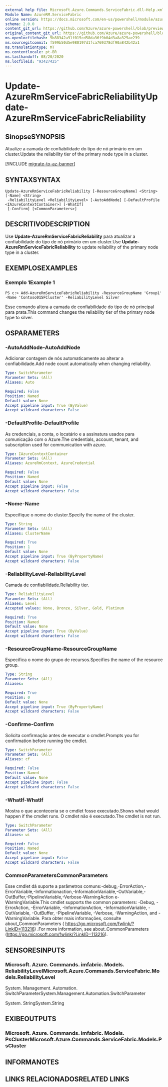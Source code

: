 ```yaml
---
external help file: Microsoft.Azure.Commands.ServiceFabric.dll-Help.xml
Module Name: AzureRM.ServiceFabric
online version: https://docs.microsoft.com/en-us/powershell/module/azurerm.servicefabric/update-azurermservicefabricreliability
schema: 2.0.0
content_git_url: https://github.com/Azure/azure-powershell/blob/preview/src/ResourceManager/ServiceFabric/Commands.ServiceFabric/help/Update-AzureRmServiceFabricReliability.md
original_content_git_url: https://github.com/Azure/azure-powershell/blob/preview/src/ResourceManager/ServiceFabric/Commands.ServiceFabric/help/Update-AzureRmServiceFabricReliability.md
ms.openlocfilehash: 5b88342a91f015cd58da36f9b04d3a8a325ae239
ms.sourcegitcommit: f599b50d5e980197d1fca769378df90a842b42a1
ms.translationtype: MT
ms.contentlocale: pt-BR
ms.lasthandoff: 08/20/2020
ms.locfileid: "93427425"
---
```

# <span data-ttu-id="21424-101">Update-AzureRmServiceFabricReliability</span><span class="sxs-lookup"><span data-stu-id="21424-101">Update-AzureRmServiceFabricReliability</span></span>

## <span data-ttu-id="21424-102">Sinopse</span><span class="sxs-lookup"><span data-stu-id="21424-102">SYNOPSIS</span></span>
<span data-ttu-id="21424-103">Atualize a camada de confiabilidade do tipo de nó primário em um cluster.</span><span class="sxs-lookup"><span data-stu-id="21424-103">Update the reliability tier of the primary node type in a cluster.</span></span>

[!INCLUDE [migrate-to-az-banner](../../includes/migrate-to-az-banner.md)]

## <span data-ttu-id="21424-104">SYNTAX</span><span class="sxs-lookup"><span data-stu-id="21424-104">SYNTAX</span></span>

```
Update-AzureRmServiceFabricReliability [-ResourceGroupName] <String> [-Name] <String>
 -ReliabilityLevel <ReliabilityLevel> [-AutoAddNode] [-DefaultProfile <IAzureContextContainer>] [-WhatIf]
 [-Confirm] [<CommonParameters>]
```

## <span data-ttu-id="21424-105">DESCRITIVO</span><span class="sxs-lookup"><span data-stu-id="21424-105">DESCRIPTION</span></span>
<span data-ttu-id="21424-106">Use **Update-AzureRmServiceFabricReliability** para atualizar a confiabilidade do tipo de nó primário em um cluster.</span><span class="sxs-lookup"><span data-stu-id="21424-106">Use **Update-AzureRmServiceFabricReliability** to update reliability of the primary node type in a cluster.</span></span>

## <span data-ttu-id="21424-107">EXEMPLOS</span><span class="sxs-lookup"><span data-stu-id="21424-107">EXAMPLES</span></span>

### <span data-ttu-id="21424-108">Exemplo 1</span><span class="sxs-lookup"><span data-stu-id="21424-108">Example 1</span></span>
```
PS c:> Add-AzureRmServiceFabricReliability -ResourceGroupName 'Group1' -Name 'Contoso01SFCluster' -ReliabilityLevel Silver
```

<span data-ttu-id="21424-109">Esse comando altera a camada de confiabilidade do tipo de nó principal para prata.</span><span class="sxs-lookup"><span data-stu-id="21424-109">This command changes the reliability tier of the primary node type to silver.</span></span>

## <span data-ttu-id="21424-110">OS</span><span class="sxs-lookup"><span data-stu-id="21424-110">PARAMETERS</span></span>

### <span data-ttu-id="21424-111">-AutoAddNode</span><span class="sxs-lookup"><span data-stu-id="21424-111">-AutoAddNode</span></span>
<span data-ttu-id="21424-112">Adicionar contagem de nós automaticamente ao alterar a confiabilidade.</span><span class="sxs-lookup"><span data-stu-id="21424-112">Add node count automatically when changing reliability.</span></span>

```yaml
Type: SwitchParameter
Parameter Sets: (All)
Aliases: Auto

Required: False
Position: Named
Default value: None
Accept pipeline input: True (ByValue)
Accept wildcard characters: False
```

### <span data-ttu-id="21424-113">-DefaultProfile</span><span class="sxs-lookup"><span data-stu-id="21424-113">-DefaultProfile</span></span>
<span data-ttu-id="21424-114">As credenciais, a conta, o locatário e a assinatura usados para comunicação com o Azure.</span><span class="sxs-lookup"><span data-stu-id="21424-114">The credentials, account, tenant, and subscription used for communication with azure.</span></span>

```yaml
Type: IAzureContextContainer
Parameter Sets: (All)
Aliases: AzureRmContext, AzureCredential

Required: False
Position: Named
Default value: None
Accept pipeline input: False
Accept wildcard characters: False
```

### <span data-ttu-id="21424-115">-Nome</span><span class="sxs-lookup"><span data-stu-id="21424-115">-Name</span></span>
<span data-ttu-id="21424-116">Especifique o nome do cluster.</span><span class="sxs-lookup"><span data-stu-id="21424-116">Specify the name of the cluster.</span></span>

```yaml
Type: String
Parameter Sets: (All)
Aliases: ClusterName

Required: True
Position: 1
Default value: None
Accept pipeline input: True (ByPropertyName)
Accept wildcard characters: False
```

### <span data-ttu-id="21424-117">-ReliabilityLevel</span><span class="sxs-lookup"><span data-stu-id="21424-117">-ReliabilityLevel</span></span>
<span data-ttu-id="21424-118">Camada de confiabilidade.</span><span class="sxs-lookup"><span data-stu-id="21424-118">Reliability tier.</span></span>

```yaml
Type: ReliabilityLevel
Parameter Sets: (All)
Aliases: Level
Accepted values: None, Bronze, Silver, Gold, Platinum

Required: True
Position: Named
Default value: None
Accept pipeline input: True (ByValue)
Accept wildcard characters: False
```

### <span data-ttu-id="21424-119">-ResourceGroupName</span><span class="sxs-lookup"><span data-stu-id="21424-119">-ResourceGroupName</span></span>
<span data-ttu-id="21424-120">Especifica o nome do grupo de recursos.</span><span class="sxs-lookup"><span data-stu-id="21424-120">Specifies the name of the resource group.</span></span>

```yaml
Type: String
Parameter Sets: (All)
Aliases: 

Required: True
Position: 0
Default value: None
Accept pipeline input: True (ByPropertyName)
Accept wildcard characters: False
```

### <span data-ttu-id="21424-121">-Confirme</span><span class="sxs-lookup"><span data-stu-id="21424-121">-Confirm</span></span>
<span data-ttu-id="21424-122">Solicita confirmação antes de executar o cmdlet.</span><span class="sxs-lookup"><span data-stu-id="21424-122">Prompts you for confirmation before running the cmdlet.</span></span>

```yaml
Type: SwitchParameter
Parameter Sets: (All)
Aliases: cf

Required: False
Position: Named
Default value: None
Accept pipeline input: False
Accept wildcard characters: False
```

### <span data-ttu-id="21424-123">-WhatIf</span><span class="sxs-lookup"><span data-stu-id="21424-123">-WhatIf</span></span>
<span data-ttu-id="21424-124">Mostra o que aconteceria se o cmdlet fosse executado.</span><span class="sxs-lookup"><span data-stu-id="21424-124">Shows what would happen if the cmdlet runs.</span></span> <span data-ttu-id="21424-125">O cmdlet não é executado.</span><span class="sxs-lookup"><span data-stu-id="21424-125">The cmdlet is not run.</span></span>

```yaml
Type: SwitchParameter
Parameter Sets: (All)
Aliases: wi

Required: False
Position: Named
Default value: None
Accept pipeline input: False
Accept wildcard characters: False
```

### <span data-ttu-id="21424-126">CommonParameters</span><span class="sxs-lookup"><span data-stu-id="21424-126">CommonParameters</span></span>
<span data-ttu-id="21424-127">Esse cmdlet dá suporte a parâmetros comuns:-debug,-ErrorAction,-ErrorVariable,-Informationaction,-InformationVariable,-OutVariable,-OutBuffer,-PipelineVariable,-Verbose-WarningAction e-WarningVariable.</span><span class="sxs-lookup"><span data-stu-id="21424-127">This cmdlet supports the common parameters: -Debug, -ErrorAction, -ErrorVariable, -InformationAction, -InformationVariable, -OutVariable, -OutBuffer, -PipelineVariable, -Verbose, -WarningAction, and -WarningVariable.</span></span> <span data-ttu-id="21424-128">Para obter mais informações, consulte about_CommonParameters ( https://go.microsoft.com/fwlink/?LinkID=113216) .</span><span class="sxs-lookup"><span data-stu-id="21424-128">For more information, see about_CommonParameters (https://go.microsoft.com/fwlink/?LinkID=113216).</span></span>

## <span data-ttu-id="21424-129">SENSORES</span><span class="sxs-lookup"><span data-stu-id="21424-129">INPUTS</span></span>

### <span data-ttu-id="21424-130">Microsoft. Azure. Commands. imfabric. Models. ReliabilityLevel</span><span class="sxs-lookup"><span data-stu-id="21424-130">Microsoft.Azure.Commands.ServiceFabric.Models.ReliabilityLevel</span></span>
<span data-ttu-id="21424-131">System. Management. Automation. SwitchParameter</span><span class="sxs-lookup"><span data-stu-id="21424-131">System.Management.Automation.SwitchParameter</span></span>

<span data-ttu-id="21424-132">System. String</span><span class="sxs-lookup"><span data-stu-id="21424-132">System.String</span></span>

## <span data-ttu-id="21424-133">EXIBE</span><span class="sxs-lookup"><span data-stu-id="21424-133">OUTPUTS</span></span>

### <span data-ttu-id="21424-134">Microsoft. Azure. Commands. imfabric. Models. PsCluster</span><span class="sxs-lookup"><span data-stu-id="21424-134">Microsoft.Azure.Commands.ServiceFabric.Models.PsCluster</span></span>

## <span data-ttu-id="21424-135">INFORMA</span><span class="sxs-lookup"><span data-stu-id="21424-135">NOTES</span></span>

## <span data-ttu-id="21424-136">LINKS RELACIONADOS</span><span class="sxs-lookup"><span data-stu-id="21424-136">RELATED LINKS</span></span>

